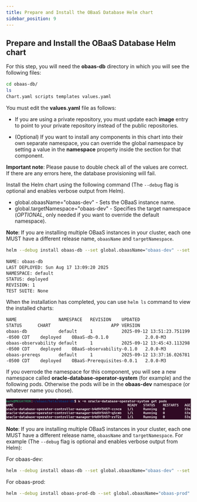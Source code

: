 ```yaml
---
title: Prepare and Install the OBaaS Database Helm chart
sidebar_position: 9
---
```

## Prepare and Install the OBaaS Database Helm chart

For this step, you will need the **obaas-db** directory in which you will see the following files:

```bash
cd obaas-db/
ls
Chart.yaml scripts templates values.yaml
```

You must edit the **values.yaml** file as follows:

- If you are using a private repository, you must update each **image** entry to point to your private repository instead of the public repositories.

- (Optional) If you want to install any components in this chart into their own separate namespace, you can override the global namespace by setting a value in the **namespace** property inside the section for that component.

**Important note**: Please pause to double check all of the values are correct. If there are any errors here, the database provisioning will fail.

Install the Helm chart using the following command (The `--debug` flag is optional and enables verbose output from Helm). 

- global.obaasName="obaas-dev" - Sets the OBaaS instance name.
- global.targetNamespace="obaas-dev" - Specifies the target namespace (*OPTIONAL*, only needed if you want to override the default namespace).

**Note**: If you are installing multiple OBaaS instances in your cluster, each one MUST have a different release name, `obaasName` and `targetNamespace`.

```bash
helm --debug install obaas-db --set global.obaasName="obaas-dev" --set global.targetNamespace="obaas-dev" ./
```

```text
NAME: obaas-db
LAST DEPLOYED: Sun Aug 17 13:09:20 2025
NAMESPACE: default
STATUS: deployed
REVISION: 1
TEST SUITE: None
```

When the installation has completed, you can use `helm ls` command to view the installed charts:

```text
NAME               	NAMESPACE	REVISION	UPDATED                             	STATUS  	CHART                    	APP VERSION
obaas-db           	default  	1       	2025-09-12 13:51:23.751199 -0500 CDT	deployed	OBaaS-db-0.1.0           	2.0.0-M3   
obaas-observability	default  	1       	2025-09-12 13:45:43.113298 -0500 CDT	deployed	OBaaS-observability-0.1.0	2.0.0-M3   
obaas-prereqs      	default  	1       	2025-09-12 13:37:16.026781 -0500 CDT	deployed	OBaaS-Prerequisites-0.0.1	2.0.0-M3  
```

If you overrode the namespace for this component, you will see a new namespace called **oracle-database-operator-system** (for example) and the following pods. Otherwise the pods will be in the **obaas-dev** namespace (or whatever name you chose). 

![DB Operator pods](media/image6.png)

**Note**: If you are installing multiple OBaaS instances in your cluster, each one MUST have a different release name, `obaasName` and `targetNamespace`.  For example (The `--debug` flag is optional and enables verbose output from Helm):

For obaas-dev:

```bash
helm --debug install obaas-db --set global.obaasName="obaas-dev" --set global.targetNamespace="obaas-dev" ./
```

For obaas-prod:

```bash
helm --debug install obaas-prod-db --set global.obaasName="obaas-prod" --set global.targetNamespace="obaas-prod" ./
```
